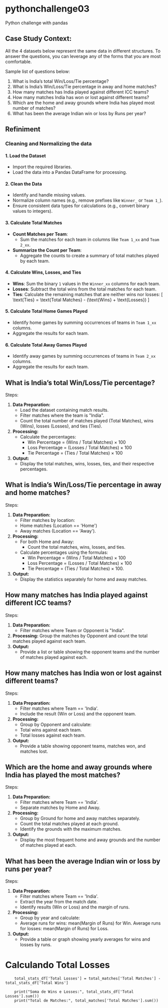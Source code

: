 # pythonchallenge03
Python challenge with pandas 


## Case Study Context:

All the 4 datasets below represent the same data in different structures.
To answer the questions, you can leverage any of the forms that you are most comfortable. 

Sample list of questions below:
1. What is India’s total Win/Loss/Tie percentage?
2. What is India’s Win/Loss/Tie percentage in away and home matches?
3. How many matches has India played against different ICC teams?
4. How many matches India has won or lost against different teams?
5. Which are the home and away grounds where India has played most number of matches?
6. What has been the average Indian win or loss by Runs per year?



## Refiniment 

### Cleaning and Normalizing the data
#### **1. Load the Dataset**
   - Import the required libraries.
   - Load the data into a Pandas DataFrame for processing.

#### **2. Clean the Data**
   - Identify and handle missing values.
   - Normalize column names (e.g., remove prefixes like `Winner_` or `Team 1_`).
   - Ensure consistent data types for calculations (e.g., convert binary values to integers).

#### **3. Calculate Total Matches**
   - **Count Matches per Team**: 
     - Sum the matches for each team in columns like `Team 1_xx` and `Team 2_xx`.
   - **Summarize the Count per Team**:
     - Aggregate the counts to create a summary of total matches played by each team.

#### **4. Calculate Wins, Losses, and Ties**
   - **Wins**: Sum the binary `1` values in the `Winner_xx` columns for each team.
   - **Losses**: Subtract the total wins from the total matches for each team.
   - **Ties**: Calculate the remaining matches that are neither wins nor losses:
     \[
     \text{Ties} = \text{Total Matches} - (\text{Wins} + \text{Losses})
     \]

#### **5. Calculate Total Home Games Played**
   - Identify home games by summing occurrences of teams in `Team 1_xx` columns.
   - Aggregate the results for each team.

#### **6. Calculate Total Away Games Played**
   - Identify away games by summing occurrences of teams in `Team 2_xx` columns.
   - Aggregate the results for each team.



## What is India’s total Win/Loss/Tie percentage?

Steps:
1. **Data Preparation:**
    - Load the dataset containing match results.
    - Filter matches where the team is "India".
    - Count the total number of matches played (Total Matches), wins (Wins), losses (Losses), and ties (Ties).
2. **Processing:**
    - Calculate the percentages:
        - Win Percentage = (Wins / Total Matches) × 100
        - Loss Percentage = (Losses / Total Matches) × 100
        - Tie Percentage = (Ties / Total Matches) × 100
3. **Output:**
    - Display the total matches, wins, losses, ties, and their respective percentages.

## What is India’s Win/Loss/Tie percentage in away and home matches?

Steps:
1. **Data Preparation:**
    - Filter matches by location:
    - Home matches (Location == 'Home')
    - Away matches (Location == 'Away').
2. **Processing:**
    - For both Home and Away:
        - Count the total matches, wins, losses, and ties.
    - Calculate percentages using the formulas:
        -  Win Percentage = (Wins / Total Matches) × 100
        -  Loss Percentage = (Losses / Total Matches) × 100
        -  Tie Percentage = (Ties / Total Matches) × 100.
3. **Output:**
    - Display the statistics separately for home and away matches.

## How many matches has India played against different ICC teams?
Steps:
1. **Data Preparation:**
    - Filter matches where Team or Opponent is "India".
2. **Processing:**
Group the matches by Opponent and count the total matches played against each team.
3. **Output:**
    - Provide a list or table showing the opponent teams and the number of matches played against each.

## How many matches has India won or lost against different teams?
Steps:
1. **Data Preparation:**
    - Filter matches where Team == 'India'.
    - Include the result (Win or Loss) and the opponent team.
2. **Processing:**
    - Group by Opponent and calculate:
    - Total wins against each team.
    - Total losses against each team.
3. **Output:**
    - Provide a table showing opponent teams, matches won, and matches lost.

## Which are the home and away grounds where India has played the most matches?
Steps:
1. **Data Preparation:**
    - Filter matches where Team == 'India'.
    - Separate matches by Home and Away.
2. **Processing:**
    - Group by Ground for home and away matches separately.
    - Count the total matches played at each ground.
    - Identify the grounds with the maximum matches.
3. **Output:**
    - Display the most frequent home and away grounds and the number of matches played at each.

## What has been the average Indian win or loss by runs per year?
Steps:
1. **Data Preparation:**
    - Filter matches where Team == 'India'.
    - Extract the year from the match date.
    - Identify results (Win or Loss) and the margin of runs.
2. **Processing:**
    - Group by year and calculate:
    - Average runs for wins: mean(Margin of Runs) for Win.
Average runs for losses: mean(Margin of Runs) for Loss.
3. **Output:**
    - Provide a table or graph showing yearly averages for wins and losses by runs.



 # Calculando Total Losses
        total_stats_df['Total Losses'] = total_matches['Total Matches'] - total_stats_df['Total Wins']

        print("Soma de Wins e Losses:", total_stats_df['Total Losses'].sum())
        print("Total de Matches:", total_matches['Total Matches'].sum())


